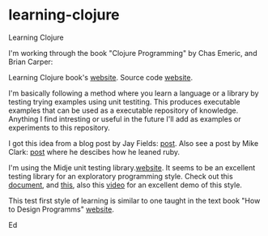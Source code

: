 learning-clojure
================

Learning Clojure

I'm working through the book "Clojure Programming" by Chas Emeric, and Brian Carper:

Learning Clojure book's [website](http://www.clojurebook.com/).
Source code [website](https://github.com/clojurebook/ClojureProgramming/).


I'm basically following a method where you learn a language or a library by testing trying examples using unit testiting.  This produces executable examples that can be used as a executable repository of knowledge.  Anything I find intresting or useful in the future I'll add as examples or experiments to this repository.

I got this idea from a blog post by Jay Fields: [post](http://blog.jayfields.com/2010/08/clojuretest-introduction.htm).
Also see a post by Mike Clark: [post](http://pragmaticstudio.com/blog/2005/3/18/ruby-learning-test-1-are-you-there-world) where he descibes how he leaned ruby.

I'm using the Midje unit testing library.[website](https://github.com/marick/Midje/wiki). It seems to be an excellent testing library for an exploratory programming style. Check out this [document](https://github.com/marick/Midje/wiki/The-idea-behind-top-down-development), and [this](https://github.com/marick/Midje/wiki/Describing-one-checkable%27s-prerequisites), also this [video](http://vimeo.com/19404746) for an excellent demo of this style.

This test first style of learning is similar to one taught in the text book "How to Design Programms" [website](http://htdp.org/).

Ed
